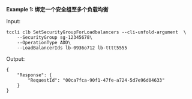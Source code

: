 **Example 1: 绑定一个安全组至多个负载均衡**



Input: 

```
tccli clb SetSecurityGroupForLoadbalancers --cli-unfold-argument  \
    --SecurityGroup sg-12345678\
    --OperationType ADD\
    --LoadBalancerIds lb-0936o712 lb-tttt5555
```

Output: 
```
{
    "Response": {
        "RequestId": "00ca7fca-90f1-47fe-a724-5d7e96d04633"
    }
}
```

